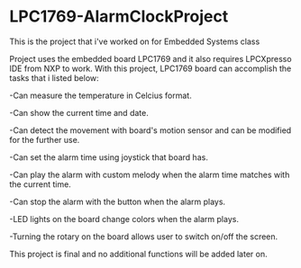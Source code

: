 # LPC1769-AlarmClockProject
This is the project that i've worked on for Embedded Systems class

Project uses the embedded board LPC1769 and it also requires LPCXpresso IDE from NXP to work. 
With this project, LPC1769 board can accomplish the tasks that i listed below:

-Can measure the temperature in Celcius format.

-Can show the current time and date.

-Can detect the movement with board's motion sensor and can be modified for the further use.

-Can set the alarm time using joystick that board has.

-Can play the alarm with custom melody when the alarm time matches with the current time.

-Can stop the alarm with the button when the alarm plays.

-LED lights on the board change colors when the alarm plays.

-Turning the rotary on the board allows user to switch on/off the screen.


This project is final and no additional functions will be added later on. 
